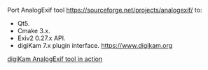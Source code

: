 Port AnalogExif tool <https://sourceforge.net/projects/analogexif/> to:

- Qt5.
- Cmake 3.x.
- Exiv2 0.27.x API.
- digiKam 7.x plugin interface. <https://www.digikam.org>

[digiKam AnalogExif tool in action](https://i.imgur.com/i8uXBCC.png)
